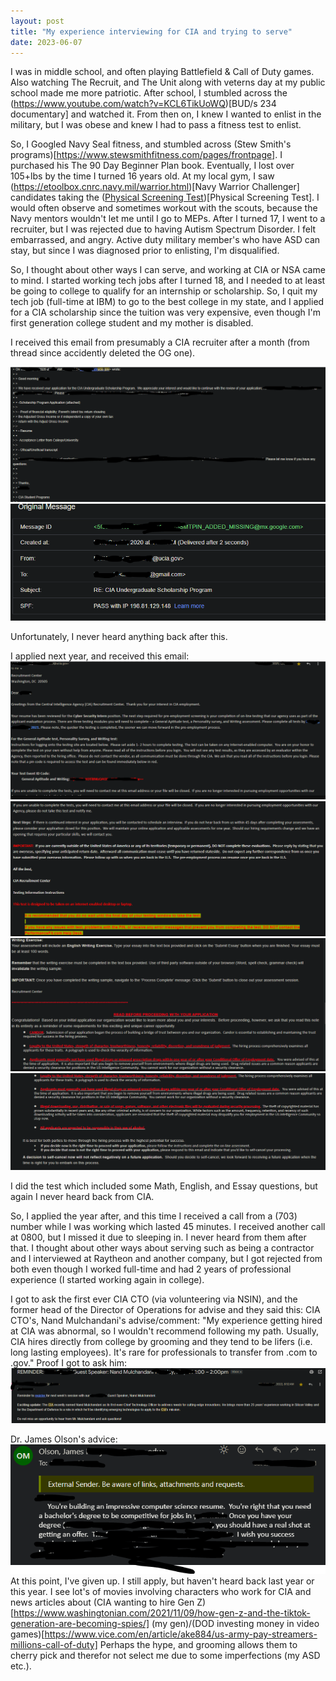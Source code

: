 ```yaml
---
layout: post
title: "My experience interviewing for CIA and trying to serve"
date: 2023-06-07
---
```


I was in middle school, and often playing Battlefield & Call of Duty games. Also watching The Recruit, and The Unit along with veterns day at my public school made me more patriotic. 
After school, I stumbled across the (https://www.youtube.com/watch?v=KCL6TikUoWQ)[BUD/s 234 documentary] and watched it. From then on, I knew I wanted to enlist in the military, but I was obese and knew I had to pass a fitness test to enlist.

So, I Googled Navy Seal fitness, and stumbled across (Stew Smith's programs)[https://www.stewsmithfitness.com/pages/frontpage]. I purchased his The 90 Day Beginner Plan book. Eventually, I lost over 105+lbs by the time I turned 16 years old. At my local gym,
I saw (https://etoolbox.cnrc.navy.mil/warrior.html)[Navy Warrior Challenger] candidates taking the ([Physical Screening Test](https://navyseals.com/nsw/physical-screening-tests/))[Physical Screening Test]. I would often observe and sometimes workout with the scouts, because the Navy mentors wouldn't let me until I go to MEPs.
After I turned 17, I went to a recruiter, but I was rejected due to having Autism Spectrum Disorder. I felt embarrassed, and angry. Active duty military member's who have ASD can stay, but since I was diagnosed prior to enlisting, I'm disqualified.

So, I thought about other ways I can serve, and working at CIA or NSA came to mind. I started working tech jobs after I turned 18, and I needed to at least be going to college to qualify for an internship or scholarship.
So, I quit my tech job (full-time at IBM) to go to the best college in my state, and I applied for a CIA scholarship since the tuition was very expensive, even though I'm first generation college student and my mother is disabled. 

I received this email from presumably a CIA recruiter after a month (from thread since accidently deleted the OG one).

![image](files/CIA_Scholarship_Email.PNG)
![headers](/files/CIA_Email_header.PNG)

Unfortunately, I never heard anything back after this.  

I applied next year, and received this email:
![image1](https://github.com/qf0/qf0.github.io/blob/main/files/CIA_internship_1.PNG)
![image2](https://github.com/qf0/qf0.github.io/blob/main/files/CIA_internship_2.PNG)
![image3](https://github.com/qf0/qf0.github.io/blob/main/files/CIA_internship_3.PNG)
![image4](https://github.com/qf0/qf0.github.io/blob/main/files/CIA_internship_4.PNG)

I did the test which included some Math, English, and Essay questions, but again I never heard back from CIA.

So, I applied the year after, and this time I received a call from a (703) number while I was working which lasted 45 minutes. I received another call at 0800, but I missed it due to sleeping in. I never heard from them after that.
I thought about other ways about serving such as being a contractor and I interviewed at Raytheon and another company, but I got rejected from both even though I worked full-time and had 2 years of professional experience (I started working again in college).

I got to ask the first ever CIA CTO (via volunteering via NSIN), and the former head of the Director of Operations for advise and they said this:
CIA CTO's, Nand Mulchandani's advise/comment: "My experience getting hired at CIA was abnormal, so I wouldn't recommend following my path. Usually, CIA hires directly from college by grooming and they tend to be lifers (i.e. long lasting employees). It's rare for professionals to transfer from .com to .gov."
Proof I got to ask him:
![cto](https://github.com/qf0/qf0.github.io/blob/main/files/CIA%20CTO.PNG)

Dr. James Olson's advice:
![advice](https://github.com/qf0/qf0.github.io/blob/main/files/Olson_Email.PNG)
At this point, I've given up. I still apply, but haven't heard back last year or this year. I see lot's of movies involving characters who work for CIA and news articles about (CIA wanting to hire Gen Z)[https://www.washingtonian.com/2021/11/09/how-gen-z-and-the-tiktok-generation-are-becoming-spies/] (my gen)/(DOD investing money in video games)[https://www.vice.com/en/article/ake884/us-army-pay-streamers-millions-call-of-duty]
Perhaps the hype, and grooming allows them to cherry pick and therefor not select me due to some imperfections (my ASD etc.). 
